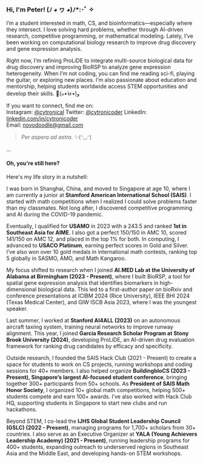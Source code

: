 ### Hi, I'm Peter! (ﾉ ◕ ヮ ◕)ﾉ\*:･ﾟ ✧

I’m a student interested in math, CS, and bioinformatics—especially where they intersect. I love solving hard problems, whether through AI-driven research, competitive programming, or mathematical modeling. Lately, I’ve been working on computational biology research to improve drug discovery and gene expression analysis.

Right now, I’m refining ProLiDE to integrate multi-source biological data for drug discovery and improving BioRSP to analyze gene expression heterogeneity. When I’m not coding, you can find me reading sci-fi, playing the guitar, or exploring new places. I’m also passionate about education and mentorship, helping students worldwide access STEM opportunities and develop their skills. 🔮(๑•̀ㅂ•́)و

If you want to connect, find me on:  
Instagram: [@cytronical](https://www.instagram.com/cytronical/)
Twitter: [@cytronicoder](https://twitter.com/cytronicoder)
LinkedIn: [linkedin.com/in/cytronicoder](https://www.linkedin.com/in/cytronicoder/)  
Email: [novodoodle@gmail.com](mailto:novodoodle@gmail.com)

> _Per aspera ad astra._ ✨(ᵔ◡ᵔ)

...

#### Oh, you're still here?

Here's my life story in a nutshell:

I was born in Shanghai, China, and moved to Singapore at age 10, where I am currently a junior at **Stamford American International School (SAIS)**. I started with math competitions when I realized I could solve problems faster than my classmates. Not long after, I discovered competitive programming and AI during the COVID-19 pandemic.

Eventually, I qualified for **USAMO** in 2023 with a 243.5 and ranked **1st in Southeast Asia for AIME**. I also got a perfect 150/150 in AMC 10, scored 141/150 on AMC 12, and placed in the top 1% for both. In computing, I advanced to **USACO Platinum**, earning perfect scores in Gold and Silver. I’ve also won over 10 gold medals in international math contests, ranking top 5 globally in SASMO, AMO, and Math Kangaroo.

My focus shifted to research when I joined **AI.MED Lab at the University of Alabama at Birmingham (2023 - Present)**, where I built BioRSP, a tool for spatial gene expression analysis that identifies biomarkers in high-dimensional biological data. This led to a first-author paper on bioRxiv and conference presentations at ICIBM 2024 (Rice University), IEEE BHI 2024 (Texas Medical Center), and GIW ISCB Asia 2023, where I was the youngest speaker.

Last summer, I worked at **Stanford AI4ALL (2023)** on an autonomous aircraft taxiing system, training neural networks to improve runway alignment. This year, I joined **Garcia Research Scholar Program at Stony Brook University (2024)**, developing ProLiDE, an AI-driven drug evaluation framework for ranking drug candidates by efficacy and specificity.

Outside research, I founded the SAIS Hack Club (2021 - Present) to create a space for students to work on CS projects, running workshops and coding sessions for 40+ members. I also helped organize **BuildingbloCS (2023 - Present), Singapore’s largest AI-focused student conference**, bringing together 300+ participants from 50+ schools. As **President of SAIS Math Honor Society**, I organized 10+ global math competitions, helping 500+ students compete and earn 100+ awards. I’ve also worked with Hack Club HQ, supporting students in Singapore to start new clubs and run hackathons.

Beyond STEM, I co-lead the **IJHS Global Student Leadership Council (GSLC) (2022 - Present)**, managing programs for 1,700+ scholars from 30+ countries. I also serve as an Executive Organizer at **YALA (Young Achievers Leadership Academy) (2021 - Present)**, running leadership programs for 400+ students, expanding outreach to underserved regions in Southeast Asia and the Middle East, and developing hands-on STEM workshops.

